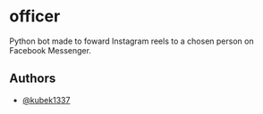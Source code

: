 # officer

Python bot made to foward Instagram reels to a chosen person on Facebook Messenger.


## Authors

- [@kubek1337](https://github.com/kubek1337)

